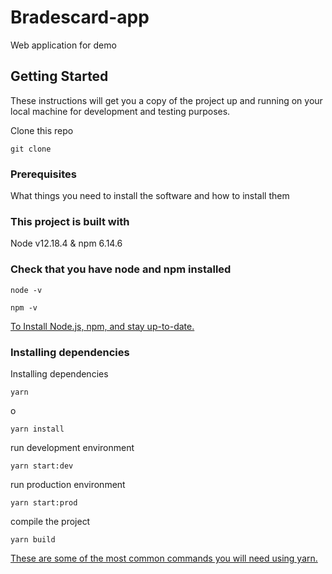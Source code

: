 # Bradescard-app

Web application for demo

## Getting Started

These instructions will get you a copy of the project up and running on your local machine for development and testing purposes.

Clone this repo

```
git clone
```

### Prerequisites

What things you need to install the software and how to install them

### This project is built with

Node v12.18.4 & npm 6.14.6

### Check that you have node and npm installed

```
node -v
```

```
npm -v
```

[To Install Node.js, npm, and stay up-to-date.](https://www.npmjs.com/get-npm)

### Installing dependencies

Installing dependencies

```
yarn
```

o

```
yarn install
```

run development environment

```
yarn start:dev
```

run production environment

```
yarn start:prod
```

compile the project

```
yarn build
```

[These are some of the most common commands you will need using yarn.](https://classic.yarnpkg.com/en/docs/usage)
